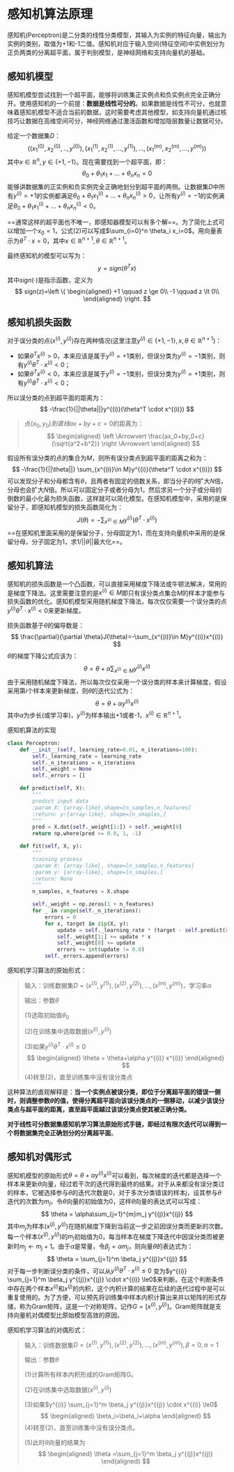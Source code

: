# 感知机算法原理

感知机(Perceptron)是二分类的线性分类模型，其输入为实例的特征向量，输出为实例的类别，取值为+1和-1二值。感知机对应于输入空间(特征空间)中实例划分为正负两类的分离超平面，属于判别模型，是神经网络和支持向量机的基础。

## 感知机模型

感知机模型尝试找到一个超平面，能够将训练集正实例点和负实例点完全正确分开。使用感知机的一个前提：**数据是线性可分的**。如果数据是线性不可分，也就意味着感知机模型不适合当前的数据，这时需要考虑其他模型，如支持向量机通过核技巧让数据在高维空间可分，神经网络通过激活函数和增加隐层数量让数据可分。

给定一个数据集$D$：
$$
((x_1^{(0)},x_2^{(0)},..,y^{(0)}),(x_1^{(1)},x_2^{(1)},...,y^{(1)}),...,(x_1^{(m)},x_2^{(m)},...,y^{(m)}))
$$
其中$x\in \mathbb{R}^n,y\in \{+1,-1\}$。现在需要找到一个超平面，即：
$$
\theta_0+\theta_1 x_1+...+\theta_n x_n =0
$$
能够讲数据集的正实例和负实例完全正确地划分到超平面的两侧。让数据集$D$中所有$y^{(i)}=+1$的实例都满足$\theta_0+\theta_1 x_1^{(i)}+...+\theta_n x_n^{(i)} >0$，让所有$y^{(i)}=-1$的实例满足$\theta_0+\theta_1 x_1^{(i)}+...+\theta_n x_n^{(i)} <0$。

==通常这样的超平面也不唯一，即感知器模型可以有多个解==。为了简化上式可以增加一个$x_0=1$，公式(2)可以写成$\sum_{i=0}^n \theta_i x_i=0$。用向量表示为$\theta^T\cdot x=0$，其中$x\in \mathbb{R}^{n+1},\theta \in \mathbb{R}^{n+1}$。

最终感知机的模型可以写为：
$$
y=sign(\theta^T x)
$$
其中$sign(\cdot)$是指示函数，定义为
$$
sign(z)=\left \{
\begin{aligned}
    +1 \qquad z \ge 0\\
    -1 \qquad z \lt 0\\
 \end{aligned}
 \right.
$$


## 感知机损失函数

对于误分类的点$(x^{(i)},y^{(i)})$存在两种情况(这里注意$y^{(i)}\in \{+1,-1 \},x ,\theta \in \mathbb{R}^{n+1}$)：

+ 如果$\theta^T x^{(i)} \gt 0$，本来应该是属于$y^{(i)}=+1$类别，但误分类为$y^{(i)}=-1$类别，则有$y^{(i)}\theta^T\cdot x^{(i)}<0$；
+ 如果$\theta^T x^{(i)} \lt 0$，本来应该是属于$y^{(i)}=-1$类别，但误分类为$y^{(i)}=+1$类别，则有$y^{(i)}\theta^T\cdot x^{(i)}<0$；

所以误分类的点到超平面的距离为：
$$
-\frac{1}{||\theta||}y^{(i)}(\theta^T \cdot x^{(i)})
$$

> 点$(x_0,y_0)到直线ax+by+c=0$的距离为：
> $$
> \begin{aligned}
> \left \Arrowvert \frac{ax_0+by_0+c}{\sqrt{a^2+b^2}} \right \Arrowvert
> \end{aligned}
> $$
>

假设所有误分类的点的集合为$M$，则所有误分类点到超平面的距离之和为：
$$
-\frac{1}{||\theta||} \sum_{x^{(i)}\in M}y^{(i)}(\theta^T \cdot x^{(i)})
$$
可以发现分子和分母都含有$\theta$，且两者有固定的倍数关系，即当分子的$\theta$扩大$N$倍，分母也会扩大$N$倍。所以可以固定分子或者分母为1，然后求另一个分子或分母的倒数的最小化最为损失函数，这样就可以简化模型。在感知机模型中，采用的是保留分子，即感知机模型的损失函数简化为：
$$
J(\theta)=-\sum_{x^{(i)}\in M}y^{(i)}(\theta^T \cdot x^{(i)})
$$
==在感知机里面采用的是保留分子，分母固定为1，而在支持向量机中采用的是保留分母，分子固定为1，求$1/||\theta||$最大化==。

## 感知机算法

感知机的损失函数是一个凸函数，可以直接采用梯度下降法或牛顿法解决，常用的是梯度下降法。这里需要注意的是$x^{(i)}\in M$即只有误分类点集合$M$的样本才能参与损失函数的优化。感知机模型采用随机梯度下降法，每次仅仅需要一个误分类的点$y^{(i)}\theta^T\cdot x^{(i)}<0$来更新梯度。

损失函数基于$\theta$的偏导数是：
$$
\frac{\partial}{\partial \theta}J(\theta)=-\sum_{x^{(i)}\in M}y^{(i)}x^{(i)}
$$
$\theta$的梯度下降公式应该为：
$$
\theta = \theta +\alpha\sum_{x^{(i)}\in M}y^{(i)}x^{(i)}
$$
由于采用随机梯度下降法，所以每次仅仅采用一个误分类的样本来计算梯度，假设采用第$i$个样本来更新梯度，则$\theta$的迭代公式为：
$$
\theta =\theta + \alpha y^{(i)}x^{(i)}
$$
其中$\alpha$为步长(或学习率)，$y^{(i)}$为样本输出+1或者-1，$x^{(i)}\in \mathbb{R}^{n+1}$。

感知机算法的实现
```python
class Perceptron:
    def __init__(self, learning_rate=0.01, n_iterations=100):
        self._learning_rate = learning_rate
        self._n_iterations = n_iterations
        self._weight = None
        self._errors = []

    def predict(self, X):
        """
        predict input data
        :param X: {array-like},shape=[n_samples,n_features]
        :return: y:{array-like}, shape=[n_smaples,]
        """
        pred = X.dot(self._weight[1:]) + self._weight[0]
        return np.where(pred >= 0.0, 1, -1)

    def fit(self, X, y):
        """
        training process
        :param X: {array-like}, shape=[n_samples,n_features]
        :param y: {array-like}, shape=[n_smaples,]
        :return: None
        """
        n_samples, n_features = X.shape

        self._weight = np.zeros(1 + n_features)
        for _ in range(self._n_iterations):
            errors = 0
            for x, target in zip(X, y):
                update = self._learning_rate * (target - self.predict(x))
                self._weight[1:] += update * x
                self._weight[0] += update
                errors += int(update != 0.0)
            self._errors.append(errors)

```

感知机学习算法的原始形式：

> 输入：训练数据集$D={(x^{(1)},y^{(1)}),(x^{(2)},y^{(2)}),...,(x^{(m)},y^{(m)})}$，学习率$\alpha$
>
> 输出：参数$\theta$
>
> (1)选取初始值$\theta_0$
>
> (2)在训练集中选取数据$(x^{(i)},y^{(i)})$
>
> (3)如果$y^{(i)}\theta^T\cdot x^{(i)} \le0$
> $$
> \begin{aligned}
> \theta = \theta+\alpha y^{(i)} x^{(i)}
> \end{aligned}
> $$
> (4)转至(2)，直至训练集中没有误分类点

这种算法的直观解释是：**当一个实例点被误分类，即位于分离超平面的错误一侧时，则调整参数$\theta$的值，使得分离超平面向该误分类点的一侧移动，以减少该误分类点与超平面的距离，直至超平面越过该误分类点使其被正确分类。**

**对于线性可分数据集感知机学习算法原始形式手链，即经过有限次迭代可以得到一个将数据集完全正确划分的分离超平面**。



## 感知机对偶形式

感知机模型的原始形式$\theta = \theta+\alpha y^{(i)}x^{(i)}$可以看到，每次梯度的迭代都是选择一个样本来更新$\theta$向量，经过若干次的迭代得到最终的结果。对于从来都没有误分类过的样本，它被选择参与$\theta$的迭代次数是0，对于多次分类错误的样本$j$，设其参与$\theta$迭代的次数为$m_j$。令$\theta$向量的初始值为0，这样$\theta$向量的表达式可以写成：
$$
\theta = \alpha\sum_{j=1}^{m}m_j y^{(j)}x^{(j)}
$$
其中$m_j$为样本$(x^{(j)},y^{(j)})$在随机梯度下降到当前这一步之前因误分类而更新的次数。每一个样本$(x^{(j)},y^{(j)})$的$m_j$初始值为0，每当样本在梯度下降迭代中因误分类而被更新时$m_j\leftarrow m_j+1$。由于$\alpha$是常量，令$\beta_j=\alpha m_j$，则向量$\theta$的表达式为：
$$
\theta = \sum_{j=1}^m \beta_j y^{(j)}x^{(j)}
$$
对于每一步判断误分类的条件，可以从$y^{(i)}\theta^T\cdot x^{(i)} \le0$ 变为$y^{(i)} \sum_{j=1}^m \beta_j y^{(j)}x^{(j)} \cdot x^{(i)} \le0$来判断。在这个判断条件中存在两个样本$x^{(i)}$和$x^{(j)}$的内积，这个内积计算的结果在后续的迭代过程中是可以重复使用的。为了方便，可以预先将训练集中样本内积计算出来并以矩阵的形式存储，称为Gram矩阵，这是一个对称矩阵，记作$G=[x^{(i)},y^{(j)}]$。Gram矩阵就是支持向量机对偶模型比原始模型高效的原因。

感知机学习算法的对偶形式：

> 输入：训练数据集$D={(x^{(1)},y^{(1)}),(x^{(2)},y^{(2)}),...,(x^{(m)},y^{(m)})},\beta=0,\alpha=1$
>
> 输出：参数$\theta$
>
> (1)计算所有样本内积形成的Gram矩阵G。
>
> (2)在训练集中选取数据$(x^{(i)},y^{(i)})$
>
> (3)如果$y^{(i)} \sum_{j=1}^m \beta_j y^{(j)}x^{(j)} \cdot x^{(i)} \le0$
> $$
> \begin{aligned}
> \beta_i=\beta_i+\alpha
> \end{aligned}
> $$
> (4)转至(2)，直至训练集中没有误分类点。
>
> (5)此时$\theta$向量的结果为
> $$
> \begin{aligned}
> \theta =\sum_{j=1}^m \beta_j y^{(j)}x^{(j)}
> \end{aligned}
> $$
>

